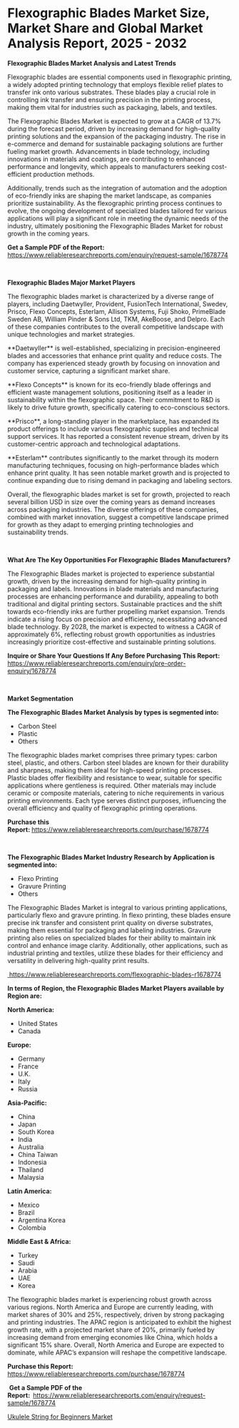 <p><h1>Flexographic Blades Market Size, Market Share and Global Market Analysis Report, 2025 - 2032</h1></p><p><strong>Flexographic Blades Market Analysis and Latest Trends</strong></p>
<p><p>Flexographic blades are essential components used in flexographic printing, a widely adopted printing technology that employs flexible relief plates to transfer ink onto various substrates. These blades play a crucial role in controlling ink transfer and ensuring precision in the printing process, making them vital for industries such as packaging, labels, and textiles.</p><p>The Flexographic Blades Market is expected to grow at a CAGR of 13.7% during the forecast period, driven by increasing demand for high-quality printing solutions and the expansion of the packaging industry. The rise in e-commerce and demand for sustainable packaging solutions are further fueling market growth. Advancements in blade technology, including innovations in materials and coatings, are contributing to enhanced performance and longevity, which appeals to manufacturers seeking cost-efficient production methods.</p><p>Additionally, trends such as the integration of automation and the adoption of eco-friendly inks are shaping the market landscape, as companies prioritize sustainability. As the flexographic printing process continues to evolve, the ongoing development of specialized blades tailored for various applications will play a significant role in meeting the dynamic needs of the industry, ultimately positioning the Flexographic Blades Market for robust growth in the coming years.</p></p>
<p><strong>Get a Sample PDF of the Report:&nbsp;</strong> <a href="https://www.reliableresearchreports.com/enquiry/request-sample/1678774?utm_campaign=3325&utm_medium=2&utm_source=Github&utm_content=ia&utm_term=24032025&utm_id=flexographic-blades">https://www.reliableresearchreports.com/enquiry/request-sample/1678774</a></p>
<p>&nbsp;</p>
<p><strong>Flexographic Blades Major Market Players</strong></p>
<p><p>The flexographic blades market is characterized by a diverse range of players, including Daetwyller, Provident, FusionTech International, Swedev, Prisco, Flexo Concepts, Esterlam, Allison Systems, Fuji Shoko, PrimeBlade Sweden AB, William Pinder & Sons Ltd, TKM, AkeBoose, and Delpro. Each of these companies contributes to the overall competitive landscape with unique technologies and market strategies.</p><p>**Daetwyller** is well-established, specializing in precision-engineered blades and accessories that enhance print quality and reduce costs. The company has experienced steady growth by focusing on innovation and customer service, capturing a significant market share.</p><p>**Flexo Concepts** is known for its eco-friendly blade offerings and efficient waste management solutions, positioning itself as a leader in sustainability within the flexographic space. Their commitment to R&D is likely to drive future growth, specifically catering to eco-conscious sectors.</p><p>**Prisco**, a long-standing player in the marketplace, has expanded its product offerings to include various flexographic supplies and technical support services. It has reported a consistent revenue stream, driven by its customer-centric approach and technological adaptations.</p><p>**Esterlam** contributes significantly to the market through its modern manufacturing techniques, focusing on high-performance blades which enhance print quality. It has seen notable market growth and is projected to continue expanding due to rising demand in packaging and labeling sectors.</p><p>Overall, the flexographic blades market is set for growth, projected to reach several billion USD in size over the coming years as demand increases across packaging industries. The diverse offerings of these companies, combined with market innovation, suggest a competitive landscape primed for growth as they adapt to emerging printing technologies and sustainability trends.</p></p>
<p>&nbsp;</p>
<p><strong>What Are The Key Opportunities For Flexographic Blades Manufacturers?</strong></p>
<p><p>The Flexographic Blades market is projected to experience substantial growth, driven by the increasing demand for high-quality printing in packaging and labels. Innovations in blade materials and manufacturing processes are enhancing performance and durability, appealing to both traditional and digital printing sectors. Sustainable practices and the shift towards eco-friendly inks are further propelling market expansion. Trends indicate a rising focus on precision and efficiency, necessitating advanced blade technology. By 2028, the market is expected to witness a CAGR of approximately 6%, reflecting robust growth opportunities as industries increasingly prioritize cost-effective and sustainable printing solutions.</p></p>
<p><strong>Inquire or Share Your Questions If Any Before Purchasing This Report:</strong> <a href="https://www.reliableresearchreports.com/enquiry/pre-order-enquiry/1678774?utm_campaign=3325&utm_medium=2&utm_source=Github&utm_content=ia&utm_term=24032025&utm_id=flexographic-blades">https://www.reliableresearchreports.com/enquiry/pre-order-enquiry/1678774</a></p>
<p>&nbsp;</p>
<p><strong>Market Segmentation</strong></p>
<p><strong>The Flexographic Blades Market Analysis by types is segmented into:</strong></p>
<p><ul><li>Carbon Steel</li><li>Plastic</li><li>Others</li></ul></p>
<p><p>The flexographic blades market comprises three primary types: carbon steel, plastic, and others. Carbon steel blades are known for their durability and sharpness, making them ideal for high-speed printing processes. Plastic blades offer flexibility and resistance to wear, suitable for specific applications where gentleness is required. Other materials may include ceramic or composite materials, catering to niche requirements in various printing environments. Each type serves distinct purposes, influencing the overall efficiency and quality of flexographic printing operations.</p></p>
<p><strong>Purchase this Report:&nbsp;</strong><a href="https://www.reliableresearchreports.com/purchase/1678774?utm_campaign=3325&utm_medium=2&utm_source=Github&utm_content=ia&utm_term=24032025&utm_id=flexographic-blades">https://www.reliableresearchreports.com/purchase/1678774</a></p>
<p>&nbsp;</p>
<p><strong>The Flexographic Blades Market Industry Research by Application is segmented into:</strong></p>
<p><ul><li>Flexo Printing</li><li>Gravure Printing</li><li>Others</li></ul></p>
<p><p>The Flexographic Blades Market is integral to various printing applications, particularly flexo and gravure printing. In flexo printing, these blades ensure precise ink transfer and consistent print quality on diverse substrates, making them essential for packaging and labeling industries. Gravure printing also relies on specialized blades for their ability to maintain ink control and enhance image clarity. Additionally, other applications, such as industrial printing and textiles, utilize these blades for their efficiency and versatility in delivering high-quality print results.</p></p>
<p><a href="https://www.reliableresearchreports.com/flexographic-blades-r1678774?utm_campaign=3325&utm_medium=2&utm_source=Github&utm_content=ia&utm_term=24032025&utm_id=flexographic-blades">&nbsp;https://www.reliableresearchreports.com/flexographic-blades-r1678774</a></p>
<p><strong>In terms of Region, the Flexographic Blades Market Players available by Region are:</strong></p>
<p>
    <p> <strong> North America: </strong>
        <ul>
            <li>United States</li>
            <li>Canada</li>
        </ul>
        </p> 
    <p> <strong> Europe: </strong>
        <ul>
            <li>Germany</li>
            <li>France</li>
            <li>U.K.</li>
            <li>Italy</li>
            <li>Russia</li>
        </ul>
        </p> 
    <p> <strong> Asia-Pacific: </strong>
        <ul>
            <li>China</li>
            <li>Japan</li>
            <li>South Korea</li>
            <li>India</li>
            <li>Australia</li>
            <li>China Taiwan</li>
            <li>Indonesia</li>
            <li>Thailand</li>
            <li>Malaysia</li>
        </ul>
        </p> 
    <p> <strong> Latin America: </strong>
        <ul>
            <li>Mexico</li>
            <li>Brazil</li>
            <li>Argentina Korea</li>
            <li>Colombia</li>
        </ul>
        </p> 
    <p> <strong> Middle East & Africa: </strong>
        <ul>
            <li>Turkey</li>
            <li>Saudi</li>
            <li>Arabia</li>
            <li>UAE</li>
            <li>Korea</li>
        </ul>
    </p>
    </p>
<p><p>The flexographic blades market is experiencing robust growth across various regions. North America and Europe are currently leading, with market shares of 30% and 25%, respectively, driven by strong packaging and printing industries. The APAC region is anticipated to exhibit the highest growth rate, with a projected market share of 20%, primarily fueled by increasing demand from emerging economies like China, which holds a significant 15% share. Overall, North America and Europe are expected to dominate, while APAC’s expansion will reshape the competitive landscape.</p></p>
<p><strong>Purchase this Report: </strong><a href="https://www.reliableresearchreports.com/purchase/1678774?utm_campaign=3325&utm_medium=2&utm_source=Github&utm_content=ia&utm_term=24032025&utm_id=flexographic-blades">https://www.reliableresearchreports.com/purchase/1678774</a></p>
<p>&nbsp;<strong>Get a Sample PDF of the Report:&nbsp;&nbsp;</strong><a href="https://www.reliableresearchreports.com/enquiry/request-sample/1678774?utm_campaign=3325&utm_medium=2&utm_source=Github&utm_content=ia&utm_term=24032025&utm_id=flexographic-blades">https://www.reliableresearchreports.com/enquiry/request-sample/1678774</a></p>
<p><strong></strong></p>
<p><p><a href="https://github.com/sharphadan/Market-Research-Report-List-1/blob/main/ukulele-string-for-beginners-market.md?utm_campaign=3325&utm_medium=2&utm_source=Github&utm_content=ia&utm_term=24032025&utm_id=flexographic-blades">Ukulele String for Beginners Market</a></p></p>